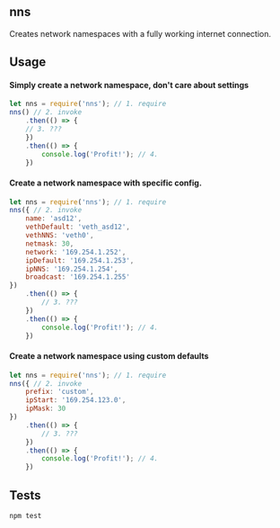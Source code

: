 ## nns

Creates network namespaces with a fully working internet connection.

## Usage

#### Simply create a network namespace, don't care about settings
```js
let nns = require('nns'); // 1. require
nns() // 2. invoke
    .then(() => {
    // 3. ???
    })
    .then(() => {
        console.log('Profit!'); // 4.
    })
```

#### Create a network namespace with specific config.
```js
let nns = require('nns'); // 1. require
nns({ // 2. invoke
    name: 'asd12',
    vethDefault: 'veth_asd12',
    vethNNS: 'veth0',
    netmask: 30,
    network: '169.254.1.252',
    ipDefault: '169.254.1.253',
    ipNNS: '169.254.1.254',
    broadcast: '169.254.1.255'
})
    .then(() => {
        // 3. ???
    })
    .then(() => {
        console.log('Profit!'); // 4.
    })
```

#### Create a network namespace using custom defaults
```js
let nns = require('nns'); // 1. require
nns({ // 2. invoke
    prefix: 'custom',
    ipStart: '169.254.123.0',
    ipMask: 30
})
    .then(() => {
        // 3. ???
    })
    .then(() => {
        console.log('Profit!'); // 4.
    })
```

## Tests

`npm test`

